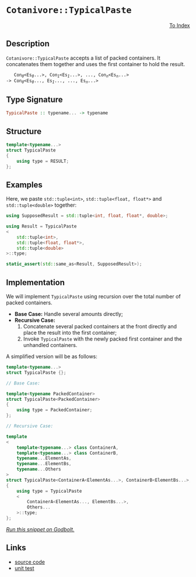 <!-- Copyright 2024 Feng Mofan
SPDX-License-Identifier: Apache-2.0 -->

# `Cotanivore::TypicalPaste`

<p style='text-align: right'><a href="../../../facilities/metafunctions.md#cotanivore-typical-paste">To Index</a></p>

## Description

`Cotanivore::TypicalPaste` accepts a list of packed containers.
It concatenates them together and uses the first container to hold the result.

<pre><code>   Con<sub><i>0</i></sub>&lt;Es<sub><i>0</i></sub>...&gt;, Con<sub><i>1</i></sub>&lt;Es<sub><i>1</i></sub>...&gt;, ..., Con<sub><i>n</i></sub>&lt;Es<sub><i>n</i></sub>...&gt;
-> Con<sub><i>0</i></sub>&lt;Es<sub><i>0</i></sub>..., Es<sub><i>1</i></sub>..., ..., Es<sub><i>n</i></sub>...></code></pre>

## Type Signature

```Haskell
TypicalPaste :: typename... -> typename
```

## Structure

```C++
template<typename...>
struct TypicalPaste
{
    using type = RESULT;
};
```

## Examples

Here, we paste `std::tuple<int>`,  `std::tuple<float, float*>` and `std::tuple<double>` together:

```C++
using SupposedResult = std::tuple<int, float, float*, double>;

using Result = TypicalPaste
<
    std::tuple<int>, 
    std::tuple<float, float*>,
    std::tuple<double>
>::type;

static_assert(std::same_as<Result, SupposedResult>);
```

## Implementation

We will implement `TypicalPaste` using recursion over the total number of packed containers.

- **Base Case:** Handle several amounts directly;
- **Recursive Case:**
  1. Concatenate several packed containers at the front directly and place the result into the first container;
  2. Invoke `TypicalPaste` with the newly packed first container and the unhandled containers.

A simplified version will be as follows:

```C++
template<typename...>
struct TypicalPaste {};

// Base Case:

template<typename PackedContainer>
struct TypicalPaste<PackedContainer>
{
    using type = PackedContainer;
};

// Recursive Case:

template
<
    template<typename...> class ContainerA,
    template<typename...> class ContainerB,
    typename...ElementAs, 
    typename...ElementBs,
    typename...Others
>
struct TypicalPaste<ContainerA<ElementAs...>, ContainerB<ElementBs...>, Others...>
{
    using type = TypicalPaste
    <
        ContainerA<ElementAs..., ElementBs...>,
        Others...
    >::type;
};
```

[*Run this snippet on Godbolt.*](https://godbolt.org/#z:OYLghAFBqd5QCxAYwPYBMCmBRdBLAF1QCcAaPECAMzwBtMA7AQwFtMQByARg9KtQYEAysib0QXACx8BBAKoBnTAAUAHpwAMvAFYTStJg1DIApACYAQuYukl9ZATwDKjdAGFUtAK4sGe1wAyeAyYAHI%2BAEaYxCAAzNIADqgKhE4MHt6%2BekkpjgJBIeEsUTHxtpj2eQxCBEzEBBk%2BflzllWk1dQQFYZHRcdIKtfWNWS2Dnd1FJf0AlLaoXsTI7BwEmCwJBmsmsW4EAJ4JjKyYAHTnO9gmGgCCg8ReDgDUACqHeKK0ykyDmE8mAHYrACACI7Ky3a43AD00KeFh%2BfxqmASIChULWGy2mB2e0OxzYT2%2ByAA1ph3LImMFopcofdHgRXu9Pt9frjiWSKYIqSFiLTIUCoU9hU8vCkjE8Dkd/rEQUSmKTyR5udS%2BbEITdAWD1ejbrCngAlTDIRYpABuSLWqN1N0xmyY20huyFIrt2NxUoJZwusWwT2QBgUCieytqqpupBdwrdDpxu09zDY51Ol39geDoZ50RsUcl%2BMT3tO2HobEEd1I/1uIrzRwLyeL60YBAsCkjVdd%2BZOyYA8gQENEFOjfXSCA9nm8Eh8xKztrtM%2BHcQ3SwQ7snLhX57yrLsl02W2vfRXe/3iAoD1cBRrq2LgsAa38dnKEycmZOWT9HTdq7jc9XN9FNR3Esm1Xc4K13QR9x9bA2y/asRWPAc13bYVLhAEBPXBdFQSwyE9QAKkIojiOhKFoSIl5sCEF4iNIgjiIYujNUhMxYmCAMvCwGU9i8TY4wvZibhvCUhF4nJySNBQvFoRlHyeQZ0HQghePoXFggICsqFoVAHU07SHXwit0AWCJVOHHU8KE8U70k6TZNlV8py%2BD8cSdNxcwUpSVLjNx1PXSs4OFTyMO83EtJ0jSnnCgz1w8ghFJCvjcWMrxTP4odsCU/FcME8ZHGQAB9H4lHqCBgoUE4isHXZbJkitRIScT0FqghLhmHKODmWhOAAVl4PxuF4VBOHcyxrHkhYlgfVieFIAhNE6uYSRAHrJFODRJC4AFYg0HqNDMAA2A6zAADhO/ROEkXgWAkDQNFIAatFIYaOF4BQQHu%2BaOC0OY4FgGBEBABYCASLwNIoCA0A2OholCE5OFUE6DoAWgOyQnmAZBkCeKRTjMXhyUIEg8EUlp%2BEEEQxHYKQZEERQVHUb6dD0AB3YgmFRQaut6/qFuezhuzB0HGVQKgnkRlG0YxrGcbWswnggDxofoYh/hmmZeC%2Bn7SAgJAocnFXyEofWYZiYApDMPg6DWU9KAiPmImCOp9k4WbHeYYh9m7CJtGNL7Zqh5duwYWgXaZ0gsAiLxgDcMRaHewaI/WQxgHEcP8GIP28AtBOnswVRjTBlZZvUio%2BdoPAInZz2PCwPnRzwG7E4tYgImSTAQWTowK6MBa5i0phgAUAA1PBMBZ7ta1d3hyeET5qekWf6bUPndBaAxe9MMbLH0Sv3sgOZUASKoE%2BRhTHy3qxLDMJ7UBb4gScwfeIDmOws%2BcCBXBGZpSECakpj6C0HIqQBDf2yMkEBDBJi9BiGMCo79qhDAaJ4Joeg34OHaEg6BxRAG2CQWAsYWD/4wIkK/SayxSEXQ4H1B6fMXriyRqjdGmNsa43lhAXARNVbmFiFwDWc0%2B5zH7EwLAMQX6kGWpIWIpwACcsQASSA2mYSQB07o9QOjIqhV1SA3V4acA6XADonRkSdQxq0uA9TkQdWh4cXpvQ%2BgIpmv0Aa6yBkLMGRtIaoGVrDeGHA6gsDNACZGTA0wpxxjI04XB1oE3wEQB%2BpNaZzyphIReshl6MyeroS2bMObT25tQ3mtiBbuJFmLAJQSQlhIlFwSJ0SNAKyVgbaIatYhmH4VrTqOs9beOaWQCGJsVYgAqcEgMKdalcHujQGSA47YOydp7aepB3bO29r7BwSzA5NmDqHPmkdo6x1oPHJZWAWApzTk9DOWcc583zoXNYSzS7dXDhXKuzta4rCeg3Jus0W5tyUJ3M53dbx9z4AYIeo9x6T0YEs2elNxA0yXkoFe4dsn6BTigaw1hd4RGfofY%2BaRT7n1lJfawN8hr30fni1oCCXAMApJkH%2Bf9CgkKARAqoBDSDAKqNg6YcC2gCA6MMFBowaUYMFUQllODYF4M6Jy8Y9ReWALIYsChfCqE0MekNTgTwRlVLGTUup60FacPia0vhmtBGkGEaIygBTtG6MiRtAEliATbUkMotGLQtX81erYBxnTnHwFccDYWnjBm%2BLYJwAJUsWAKDNNjM0tTTjYkGLErhJM9BwvnqkpJGTV5xFILkzmPACmaroSUkGYMnii11cQFgsb42JuTamxkitemm1abEDpoLXERv6cbDtQyE2NQKkmmRBVW1FXrWjK2MzbYQHtuHFZizE4rq9j7P2mzvFBxDmHS5mAo4xzjgnWapzzmfN4FcjBNzw53JNA8xOTzy6V2rvsD59cH4/N4H89ugLzkgqcWCweI8x4TynonbNKTEXpORZk5msR0WbyxTvV51Kj4n04NCTypLr630pVgal6Cqh0oZaglozKejSvAbkNInLuVpCVTK4jmC5Uip/ixiVExiHUcIWxxlaDJVUb5SqqalDnnluKRwOtDb0ZxoTU8cdKbYyDBNXEkg5qe1OKEZgERfRxHPIdSAMwkTYixB6ntTad0zMAiMTY2%2BnB7GfStZInqsieonUOjIyQMjtryK4Ih55sQikOb9YGgp%2BN7ParC1aluKRnCSCAA%3D)

## Links

- [source code](../../../../conceptrodon/cotanivore/paste.hpp)
- [unit test](../../../../tests/unit/metafunctions/cotanivore/typical_paste.test.hpp)
